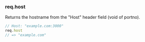 <h3 id='req.host'>req.host</h3>

Returns the hostname from the "Host" header field (void of portno).

```js
// Host: "example.com:3000"
req.host
// => "example.com"
```
